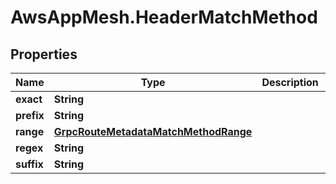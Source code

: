 # AwsAppMesh.HeaderMatchMethod

## Properties

Name | Type | Description | Notes
------------ | ------------- | ------------- | -------------
**exact** | **String** |  | [optional] 
**prefix** | **String** |  | [optional] 
**range** | [**GrpcRouteMetadataMatchMethodRange**](GrpcRouteMetadataMatchMethodRange.md) |  | [optional] 
**regex** | **String** |  | [optional] 
**suffix** | **String** |  | [optional] 


